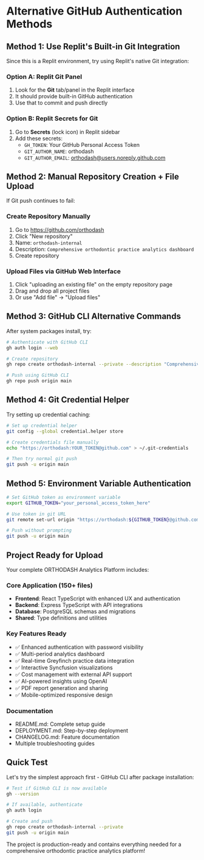 # Alternative GitHub Authentication Methods

## Method 1: Use Replit's Built-in Git Integration

Since this is a Replit environment, try using Replit's native Git integration:

### Option A: Replit Git Panel
1. Look for the **Git** tab/panel in the Replit interface
2. It should provide built-in GitHub authentication
3. Use that to commit and push directly

### Option B: Replit Secrets for Git
1. Go to **Secrets** (lock icon) in Replit sidebar
2. Add these secrets:
   - `GH_TOKEN`: Your GitHub Personal Access Token
   - `GIT_AUTHOR_NAME`: orthodash
   - `GIT_AUTHOR_EMAIL`: orthodash@users.noreply.github.com

## Method 2: Manual Repository Creation + File Upload

If Git push continues to fail:

### Create Repository Manually
1. Go to https://github.com/orthodash
2. Click "New repository"
3. Name: `orthodash-internal`
4. Description: `Comprehensive orthodontic practice analytics dashboard`
5. Create repository

### Upload Files via GitHub Web Interface
1. Click "uploading an existing file" on the empty repository page
2. Drag and drop all project files
3. Or use "Add file" → "Upload files"

## Method 3: GitHub CLI Alternative Commands

After system packages install, try:

```bash
# Authenticate with GitHub CLI
gh auth login --web

# Create repository
gh repo create orthodash-internal --private --description "Comprehensive orthodontic practice analytics dashboard"

# Push using GitHub CLI
gh repo push origin main
```

## Method 4: Git Credential Helper

Try setting up credential caching:

```bash
# Set up credential helper
git config --global credential.helper store

# Create credentials file manually
echo "https://orthodash:YOUR_TOKEN@github.com" > ~/.git-credentials

# Then try normal git push
git push -u origin main
```

## Method 5: Environment Variable Authentication

```bash
# Set GitHub token as environment variable
export GITHUB_TOKEN="your_personal_access_token_here"

# Use token in git URL
git remote set-url origin "https://orthodash:${GITHUB_TOKEN}@github.com/orthodash/orthodash-internal.git"

# Push without prompting
git push -u origin main
```

## Project Ready for Upload

Your complete ORTHODASH Analytics Platform includes:

### Core Application (150+ files)
- **Frontend**: React TypeScript with enhanced UX and authentication
- **Backend**: Express TypeScript with API integrations
- **Database**: PostgreSQL schemas and migrations
- **Shared**: Type definitions and utilities

### Key Features Ready
- ✅ Enhanced authentication with password visibility
- ✅ Multi-period analytics dashboard
- ✅ Real-time Greyfinch practice data integration  
- ✅ Interactive Syncfusion visualizations
- ✅ Cost management with external API support
- ✅ AI-powered insights using OpenAI
- ✅ PDF report generation and sharing
- ✅ Mobile-optimized responsive design

### Documentation
- README.md: Complete setup guide
- DEPLOYMENT.md: Step-by-step deployment
- CHANGELOG.md: Feature documentation
- Multiple troubleshooting guides

## Quick Test

Let's try the simplest approach first - GitHub CLI after package installation:

```bash
# Test if GitHub CLI is now available
gh --version

# If available, authenticate
gh auth login

# Create and push
gh repo create orthodash-internal --private
git push -u origin main
```

The project is production-ready and contains everything needed for a comprehensive orthodontic practice analytics platform!